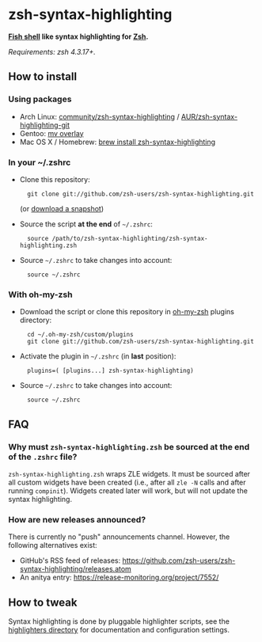 zsh-syntax-highlighting
=======================

**[Fish shell](http://www.fishshell.com) like syntax highlighting for [Zsh](http://www.zsh.org).**

*Requirements: zsh 4.3.17+.*


How to install
--------------

### Using packages

* Arch Linux: [community/zsh-syntax-highlighting](https://www.archlinux.org/packages/zsh-syntax-highlighting) / [AUR/zsh-syntax-highlighting-git](https://aur.archlinux.org/packages/zsh-syntax-highlighting-git)
* Gentoo: [mv overlay](http://gpo.zugaina.org/app-shells/zsh-syntax-highlighting)
* Mac OS X / Homebrew: [brew install zsh-syntax-highlighting](https://github.com/Homebrew/homebrew/blob/master/Library/Formula/zsh-syntax-highlighting.rb)

### In your ~/.zshrc

* Clone this repository:

        git clone git://github.com/zsh-users/zsh-syntax-highlighting.git

  (or [download a snapshot](https://github.com/zsh-users/zsh-syntax-highlighting/archive/master.tar.gz))

* Source the script **at the end** of `~/.zshrc`:

        source /path/to/zsh-syntax-highlighting/zsh-syntax-highlighting.zsh

* Source `~/.zshrc`  to take changes into account:

        source ~/.zshrc


### With oh-my-zsh

* Download the script or clone this repository in [oh-my-zsh](http://github.com/robbyrussell/oh-my-zsh) plugins directory:

        cd ~/.oh-my-zsh/custom/plugins
        git clone git://github.com/zsh-users/zsh-syntax-highlighting.git

* Activate the plugin in `~/.zshrc` (in **last** position):

        plugins=( [plugins...] zsh-syntax-highlighting)

* Source `~/.zshrc`  to take changes into account:

        source ~/.zshrc


FAQ
---

### Why must `zsh-syntax-highlighting.zsh` be sourced at the end of the `.zshrc` file?

`zsh-syntax-highlighting.zsh` wraps ZLE widgets.  It must be sourced after all
custom widgets have been created (i.e., after all `zle -N` calls and after
running `compinit`).  Widgets created later will work, but will not update the
syntax highlighting.

### How are new releases announced?

There is currently no "push" announcements channel.  However, the following alternatives exist:

- GitHub's RSS feed of releases: https://github.com/zsh-users/zsh-syntax-highlighting/releases.atom
- An anitya entry: https://release-monitoring.org/project/7552/

How to tweak
------------

Syntax highlighting is done by pluggable highlighter scripts, see the [highlighters directory](highlighters)
for documentation and configuration settings.
